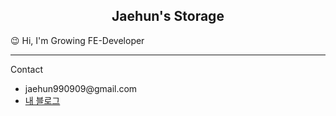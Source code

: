 <h2 align="center"> Jaehun's Storage </h2>
<p>😉 Hi, I'm Growing FE-Developer </p>
<hr>
  <p> Contact </p>
    <ul>
      <li>jaehun990909@gmail.com</li>
      <li>
      <a href="https://cautious-divan-cf9.notion.site/My-Blog-e1ec2ec8179c4c1faad88ace67a55a1b">내 블로그</a>
        <a href="https://cautious-divan-cf9.notion.site/My-Blog-e1ec2ec8179c4c1faad88ace67a55a1b"></a>
      </li>
    </ul>
